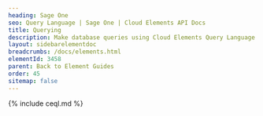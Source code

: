```yaml
---
heading: Sage One
seo: Query Language | Sage One | Cloud Elements API Docs
title: Querying
description: Make database queries using Cloud Elements Query Language.
layout: sidebarelementdoc
breadcrumbs: /docs/elements.html
elementId: 3458
parent: Back to Element Guides
order: 45
sitemap: false
---
```


{% include ceql.md %}
